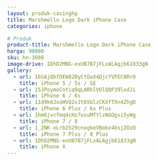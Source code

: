 ```yaml
---
layout: produk-casinghp
title: Marshmello Logo Dark iPhone Case
categories: iphone

# Produk
product-title: Marshmello Logo Dark iPhone Case
harga: 90000
sku: hn-3608
image-drive: 1DhD2MNG-exUB7B7jFLxALAgjb61833gN
gallery:
  - url: 16SAjQbfDEW82ByCtOaX4QjcYVFEC0RrO
    title: iPhone 5 / 5s / SE
  - url: 15JPoymoCnYiq9qLARhlVOlQQP39lxdJi
    title: iPhone 6 / 6s
  - url: 11d9k0JxoHVQ2vJt65GlzCKXfTXn4ZhgD
    title: iPhone 6 Plus / 6s Plus
  - url: 1hm6jvcfmq4cHz7usuMfYlzNGQgsi5yWg
    title: iPhone 7 / 8
  - url: 1_2NK-oLrb2529cnogkeVBobz4bsjZOzO
    title: iPhone 7 Plus / 8 Plus
  - url: 1DhD2MNG-exUB7B7jFLxALAgjb61833gN
    title: iPhone X
---
```

